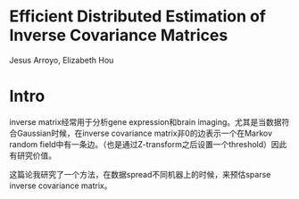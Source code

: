 # Efficient Distributed Estimation of Inverse Covariance Matrices

Jesus Arroyo, Elizabeth Hou

# Intro

inverse matrix经常用于分析gene expression和brain imaging。尤其是当数据符合Gaussian时候，在inverse covariance matrix非0的边表示一个在Markov random field中有一条边。（也是通过Z-transform之后设置一个threshold）因此有研究价值。

这篇论我研究了一个方法，在数据spread不同机器上的时候，来预估sparse inverse covariance matrix。